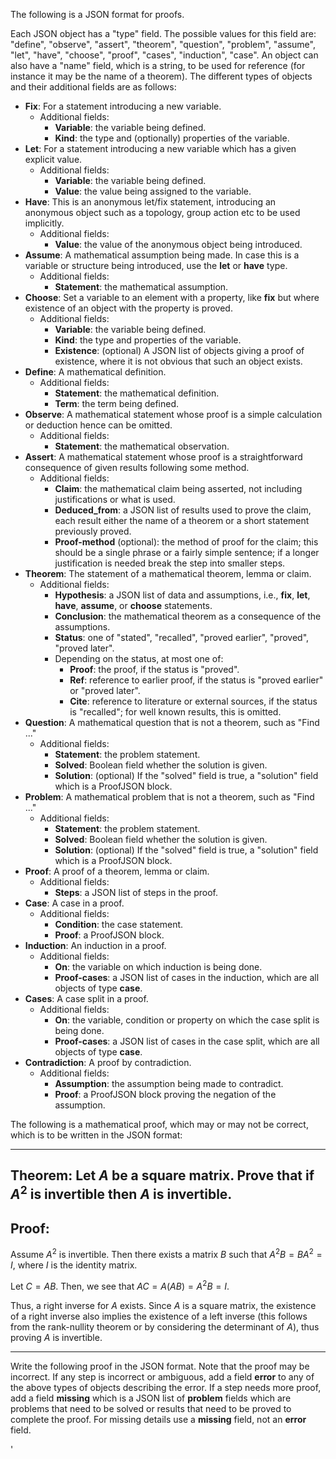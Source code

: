 The following is a JSON format for proofs. 

Each JSON object has a "type" field. The possible values for this field are: "define", "observe", "assert", "theorem", "question", "problem", "assume", "let", "have", "choose", "proof", "cases", "induction", "case". An object can also have a "name" field, which is a string, to be used for reference (for instance it may be the name of a theorem). The different types of objects and their additional fields are as follows:

* **Fix**: For a statement introducing a new variable.
  * Additional fields: 
    * **Variable**: the variable being defined.
    * **Kind**: the type and (optionally) properties of the variable.
* **Let**: For a statement introducing a new variable which has a given explicit value.
  * Additional fields: 
    * **Variable**: the variable being defined.
    * **Value**: the value being assigned to the variable.
* **Have**: This is an anonymous let/fix statement, introducing an anonymous object such as a topology, group action etc to be used implicitly.
  * Additional fields: 
    * **Value**: the value of the anonymous object being introduced.
* **Assume**: A mathematical assumption being made. In case this is a variable or structure being introduced, use the **let** or **have** type.
  * Additional fields: 
    * **Statement**: the mathematical assumption.
* **Choose**: Set a variable to an element with a property, like **fix** but where existence of an object with the property is proved.
  * Additional fields: 
    * **Variable**: the variable being defined.
    * **Kind**: the type and properties of the variable.
    * **Existence**: (optional) A JSON list of objects giving a proof of existence, where it is not obvious that such an object exists.
* **Define**: A mathematical definition.
  * Additional fields: 
    * **Statement**: the mathematical definition.
    * **Term**: the term being defined.
* **Observe**: A mathematical statement whose proof is a simple calculation or deduction hence can be omitted.
  * Additional fields: 
    * **Statement**: the mathematical observation.
* **Assert**: A mathematical statement whose proof is a straightforward consequence of given results following some method.
  * Additional fields: 
    * **Claim**: the mathematical claim being asserted, not including justifications or what is used.
    * **Deduced_from**: a JSON list of results used to prove the claim, each result either the name of a theorem or a short statement previously proved.
    * **Proof-method** (optional): the method of proof for the claim; this should be a single phrase or a fairly simple sentence; if a longer justification is needed break the step into smaller steps.
* **Theorem**: The statement of a mathematical theorem, lemma or claim.
  * Additional fields: 
    * **Hypothesis**: a JSON list of data and assumptions, i.e., **fix**, **let**, **have**, **assume**, or **choose** statements.
    * **Conclusion**: the mathematical theorem as a consequence of the assumptions.
    * **Status**: one of "stated", "recalled", "proved earlier", "proved", "proved later".
    * Depending on the status, at most one of:
      * **Proof**: the proof, if the status is "proved".
      * **Ref**: reference to earlier proof, if the status is "proved earlier" or "proved later".
      * **Cite**: reference to literature or external sources, if the status is "recalled"; for well known results, this is omitted.  
* **Question**: A mathematical question that is not a theorem, such as "Find ..."
  * Additional fields: 
    * **Statement**: the problem statement.
    * **Solved**: Boolean field whether the solution is given.
    * **Solution**: (optional) If the "solved" field is true, a "solution" field which is a ProofJSON block.
* **Problem**: A mathematical problem that is not a theorem, such as "Find ..."
  * Additional fields: 
    * **Statement**: the problem statement.
    * **Solved**: Boolean field whether the solution is given.
    * **Solution**: (optional) If the "solved" field is true, a "solution" field which is a ProofJSON block.
* **Proof**: A proof of a theorem, lemma or claim.
  * Additional fields: 
    * **Steps**: a JSON list of steps in the proof.
* **Case**: A case in a proof.
  * Additional fields: 
    * **Condition**: the case statement.
    * **Proof**: a ProofJSON block. 
* **Induction**: An induction in a proof.
  * Additional fields: 
    * **On**: the variable on which induction is being done.
    * **Proof-cases**: a JSON list of cases in the induction, which are all objects of type **case**.
* **Cases**: A case split in a proof.
  * Additional fields: 
    * **On**: the variable, condition or property on which the case split is being done.
    * **Proof-cases**: a JSON list of cases in the case split, which are all objects of type **case**.
* **Contradiction**: A proof by contradiction.
  * Additional fields: 
    * **Assumption**: the assumption being made to contradict.
    * **Proof**: a ProofJSON block proving the negation of the assumption.

The following is a mathematical proof, which may or may not be correct, which is to be written in the JSON format:

---

## Theorem: Let $A$ be a square matrix. Prove that if $A^2$ is invertible then $A$ is invertible.
## Proof: 
Assume $A^2$ is invertible. Then there exists a matrix $B$ such that $A^2B = BA^2 = I$, where $I$ is the identity matrix.

Let $C = AB$. Then, we see that $AC = A(AB) = A^2B = I$.

Thus, a right inverse for $A$ exists. Since $A$ is a square matrix, the existence of a right inverse also implies the existence of a left inverse (this follows from the rank-nullity theorem or by considering the determinant of $A$), thus proving $A$ is invertible.


---

Write the following proof in the JSON format. Note that the proof may be incorrect. If any step is incorrect or ambiguous, add a field **error** to any of the above types of objects describing the error. If a step needs more proof, add a field **missing** which is a JSON list of **problem** fields which are problems that need to be solved or results that need to be proved to complete the proof. For missing details use a **missing** field, not an **error** field.

'